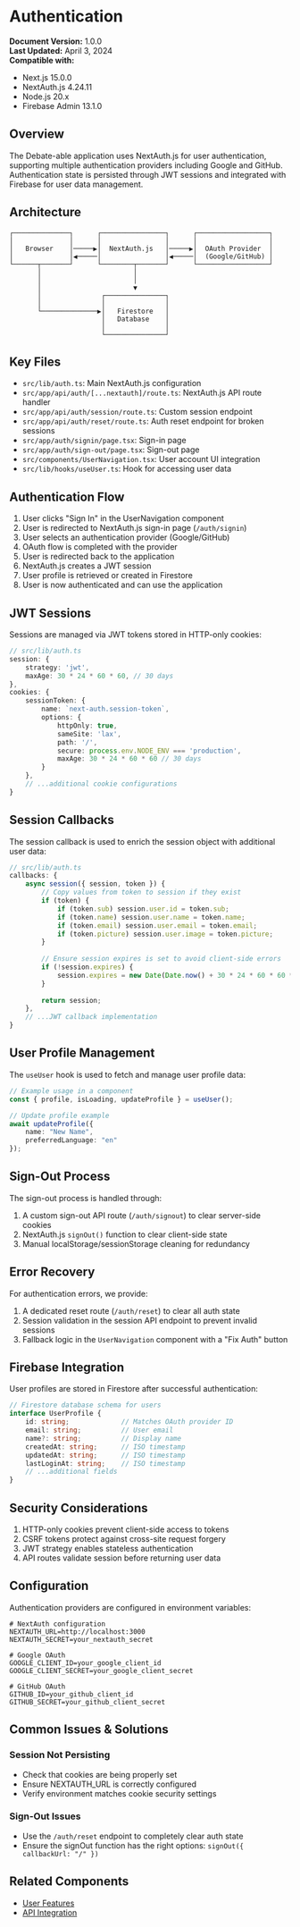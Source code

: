 # Authentication

**Document Version:** 1.0.0  
**Last Updated:** April 3, 2024  
**Compatible with:** 
- Next.js 15.0.0
- NextAuth.js 4.24.11
- Node.js 20.x
- Firebase Admin 13.1.0

## Overview

The Debate-able application uses NextAuth.js for user authentication, supporting multiple authentication providers including Google and GitHub. Authentication state is persisted through JWT sessions and integrated with Firebase for user data management.

## Architecture

```
┌──────────────┐      ┌────────────────┐      ┌──────────────────┐
│              │      │                │      │                  │
│   Browser    │─────▶│  NextAuth.js   │─────▶│  OAuth Provider  │
│              │◀─────│                │◀─────│  (Google/GitHub) │
└──────┬───────┘      └────────┬───────┘      └──────────────────┘
       │                       │
       │                       │
       │                       ▼
       │               ┌───────────────┐
       │               │               │
       └──────────────▶│   Firestore   │
                       │   Database    │
                       │               │
                       └───────────────┘
```

## Key Files

- `src/lib/auth.ts`: Main NextAuth.js configuration
- `src/app/api/auth/[...nextauth]/route.ts`: NextAuth.js API route handler
- `src/app/api/auth/session/route.ts`: Custom session endpoint
- `src/app/api/auth/reset/route.ts`: Auth reset endpoint for broken sessions
- `src/app/auth/signin/page.tsx`: Sign-in page
- `src/app/auth/sign-out/page.tsx`: Sign-out page
- `src/components/UserNavigation.tsx`: User account UI integration
- `src/lib/hooks/useUser.ts`: Hook for accessing user data

## Authentication Flow

1. User clicks "Sign In" in the UserNavigation component
2. User is redirected to NextAuth.js sign-in page (`/auth/signin`)
3. User selects an authentication provider (Google/GitHub)
4. OAuth flow is completed with the provider
5. User is redirected back to the application
6. NextAuth.js creates a JWT session
7. User profile is retrieved or created in Firestore
8. User is now authenticated and can use the application

## JWT Sessions

Sessions are managed via JWT tokens stored in HTTP-only cookies:

```typescript
// src/lib/auth.ts
session: {
    strategy: 'jwt',
    maxAge: 30 * 24 * 60 * 60, // 30 days
},
cookies: {
    sessionToken: {
        name: `next-auth.session-token`,
        options: {
            httpOnly: true,
            sameSite: 'lax',
            path: '/',
            secure: process.env.NODE_ENV === 'production',
            maxAge: 30 * 24 * 60 * 60 // 30 days
        }
    },
    // ...additional cookie configurations
}
```

## Session Callbacks

The session callback is used to enrich the session object with additional user data:

```typescript
// src/lib/auth.ts
callbacks: {
    async session({ session, token }) {
        // Copy values from token to session if they exist
        if (token) {
            if (token.sub) session.user.id = token.sub;
            if (token.name) session.user.name = token.name;
            if (token.email) session.user.email = token.email;
            if (token.picture) session.user.image = token.picture;
        }
        
        // Ensure session expires is set to avoid client-side errors
        if (!session.expires) {
            session.expires = new Date(Date.now() + 30 * 24 * 60 * 60 * 1000).toISOString();
        }
        
        return session;
    },
    // ...JWT callback implementation
}
```

## User Profile Management

The `useUser` hook is used to fetch and manage user profile data:

```typescript
// Example usage in a component
const { profile, isLoading, updateProfile } = useUser();

// Update profile example
await updateProfile({
    name: "New Name",
    preferredLanguage: "en"
});
```

## Sign-Out Process

The sign-out process is handled through:

1. A custom sign-out API route (`/auth/signout`) to clear server-side cookies
2. NextAuth.js `signOut()` function to clear client-side state
3. Manual localStorage/sessionStorage cleaning for redundancy

## Error Recovery

For authentication errors, we provide:

1. A dedicated reset route (`/auth/reset`) to clear all auth state
2. Session validation in the session API endpoint to prevent invalid sessions
3. Fallback logic in the `UserNavigation` component with a "Fix Auth" button

## Firebase Integration

User profiles are stored in Firestore after successful authentication:

```typescript
// Firestore database schema for users
interface UserProfile {
    id: string;             // Matches OAuth provider ID
    email: string;          // User email
    name?: string;          // Display name
    createdAt: string;      // ISO timestamp
    updatedAt: string;      // ISO timestamp
    lastLoginAt: string;    // ISO timestamp
    // ...additional fields
}
```

## Security Considerations

1. HTTP-only cookies prevent client-side access to tokens
2. CSRF tokens protect against cross-site request forgery
3. JWT strategy enables stateless authentication
4. API routes validate session before returning user data

## Configuration

Authentication providers are configured in environment variables:

```
# NextAuth configuration
NEXTAUTH_URL=http://localhost:3000
NEXTAUTH_SECRET=your_nextauth_secret

# Google OAuth
GOOGLE_CLIENT_ID=your_google_client_id
GOOGLE_CLIENT_SECRET=your_google_client_secret

# GitHub OAuth
GITHUB_ID=your_github_client_id
GITHUB_SECRET=your_github_client_secret
```

## Common Issues & Solutions

### Session Not Persisting
- Check that cookies are being properly set
- Ensure NEXTAUTH_URL is correctly configured
- Verify environment matches cookie security settings

### Sign-Out Issues
- Use the `/auth/reset` endpoint to completely clear auth state
- Ensure the signOut function has the right options: `signOut({ callbackUrl: "/" })`

## Related Components
- [User Features](./User-Features.md)
- [API Integration](../api/API-Integration.md) 
